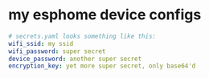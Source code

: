 # my esphome device configs

```yaml
# secrets.yaml looks something like this:
wifi_ssid: my ssid
wifi_password: super secret
device_password: another super secret
encryption_key: yet more super secret, only base64'd
```
